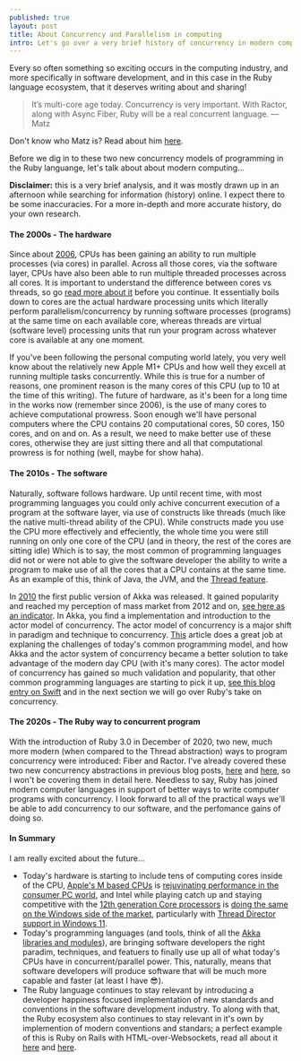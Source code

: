 ```yaml
---
published: true
layout: post
title: About Concurrency and Parallelism in computing
intro: Let's go over a very brief history of concurrency in modern computers (consumer PCs), and the Ruby language's take on it 
---
```


Every so often something so exciting occurs in the computing industry, and more specifically in software development, and in this case in the Ruby language ecosystem, that it deserves writing about and sharing!

> It’s multi-core age today. Concurrency is very important. With Ractor, along with Async Fiber, Ruby will be a real concurrent language. — Matz

Don't know who Matz is? Read about him [here](https://en.wikipedia.org/wiki/Yukihiro_Matsumoto).

Before we dig in to these two new concurrency models of programming in the Ruby languange, let's talk about about modern computing...

**Disclaimer:** this is a very brief analysis, and it was mostly drawn up in an afternoon while searching for information (history) online. I expect there to be some inaccuracies. For a more in-depth and more accurate history, do your own research.

#### The 2000s - The hardware
Since about [2006][1], CPUs has been gaining an ability to run multiple processes (via cores) in parallel. Across all those cores, via the software layer, CPUs have also been able to run multiple threaded processes across all cores. It is important to understand the difference between cores vs threads, so go [read more about it][2] before you continue. It essentially boils down to cores are the actual hardware processing units which literally perform parallelism/concurrency by running software processes (programs) at the same time on each available core, whereas threads are virtual (software level) processing units that run your program across whatever core is available at any one moment.

If you've been following the personal computing world lately, you very well know about the relatively new Apple M1+ CPUs and how well they excell at running multiple tasks concurrently. While this is true for a number of reasons, one prominent reason is the many cores of this CPU (up to 10 at the time of this writing). The future of hardware, as it's been for a long time in the works now (remember since 2006), is the use of many cores to achieve computational prowress. Soon enough we'll have personal computers where the CPU contains 20 computational cores, 50 cores, 150 cores, and on and on. As a result, we need to make better use of these cores, otherwise they are just sitting there and all that computational prowress is for nothing (well, maybe for show haha).
 
#### The 2010s - The software
Naturally, software follows hardware. Up until recent time, with most programming languages you could only achive concurrent execution of a program at the software layer, via use of constructs like threads (much like the native multi-thread ability of the CPU). While constructs made you use the CPU more effectively and effeciently, the whole time you were still running on only one core of the CPU (and in theory, the rest of the cores are sitting idle) Which is to say, the most common of programming languages did not or were not able to give the software developer the ability to write a program to make use of all the cores that a CPU contains at the same time. As an example of this, think of Java, the JVM, and the [Thread feature][3].

In [2010][4] the first public version of Akka was released. It gained popularity and reached my perception of mass market from 2012 and on, [see here as an indicator][5]. In Akka, you find a implementation and introduction to the actor model of concurrency. The actor model of concurrency is a major shift in paradigm and technique to concurrency. [This][6] article does a great job at explaning the challenges of today's common programming model, and how Akka and the actor system of concurrency became a better solution to take advantage of the modern day CPU (with it's many cores). The actor model of concurrency has gained so much validation and popularity, that other common programming languages are starting to pick it up, [see this blog entry on Swift][7] and in the next section we will go over Ruby's take on concurrency.

#### The 2020s - The Ruby way to concurrent program
With the introduction of Ruby 3.0 in December of 2020, two new, much more modern (when compared to the Thread abstraction) ways to program concurrency were introduced: Fiber and Ractor. I've already covered these two new concurrency abstractions in previous blog posts, [here](/light-weight-concurrency-the-ruby-way) and [here](/heavy-weight-concurrency-the-ruby-way), so I won't be covering them in detail here. Needless to say, Ruby has joined modern computer languages in support of better ways to write computer programs with concurrency. I look forward to all of the practical ways we'll be able to add concurrency to our software, and the perfomance gains of doing so.

#### In Summary
I am really excited about the future...
- Today's hardware is starting to include tens of computing cores inside of the CPU, [Apple's M based CPUs][8] is [rejuvinating performance in the consumer PC world][9], and Intel while playing catch up and staying competitive with the [12th generation Core processors][10] is [doing the same on the Windows side of the market][11], particularly with [Thread Director support in Windows 11][12].
- Today's programming languages (and tools, think of all the [Akka libraries and modules][13]), are bringing software developers the right paradim, techniques, and featuers to finally use up all of what today's CPUs have in concurrent/parallel power. This, naturally, means that software developers will produce software that will be much more capable and faster (at least I have 😎).
- The Ruby language continues to stay relevant by introducing a developer happiness focused implementation of new standards and conventions in the software development industry. To along with that, the Ruby ecosystem also continues to stay relevant in it's own by implemention of modern conventions and standars; a perfect example of this is Ruby on Rails with HTML-over-Websockets, read all about it [here][14] and [here][15].

[1]:    https://en.wikipedia.org/wiki/Intel_Core_(microarchitecture)
[2]:    https://www.guru99.com/cpu-core-multicore-thread.html#10
[3]:    https://en.wikipedia.org/wiki/Java_concurrency#Processes_and_threads
[4]:    https://en.wikipedia.org/wiki/Akka_(toolkit)#History
[5]:    https://github.com/akka/akka/graphs/contributors
[6]:    https://doc.akka.io/docs/akka/current/typed/guide/actors-motivation.html
[7]:    https://www.swift.org/blog/distributed-actors/
[8]:    https://www.apple.com/macbook-pro-14-and-16/
[9]:    https://arstechnica.com/gadgets/2021/10/2021-macbook-pro-review-yep-its-what-youve-been-waiting-for/5/
[10]:   https://www.intel.com/content/www/us/en/products/docs/processors/core/12th-gen-core-desktop-brief.html
[11]:   https://arstechnica.com/gadgets/2021/10/intels-12th-gen-alder-lake-cpus-will-try-to-make-up-for-rocket-lakes-stumbles/
[12]:   https://www.youtube.com/watch?v=h4ENatPLsro
[13]:   https://doc.akka.io/docs/akka/current/typed/guide/modules.html
[14]:   https://dev.to/julianrubisch/twitter-clone-with-stimulusreflex-gone-hybrid-native-app-17fm
[15]:   https://alistapart.com/article/the-future-of-web-software-is-html-over-websockets/?utm_source=feedburner&utm_medium=feed&utm_campaign=Feed3A+thechangelog+28The+Changelog29